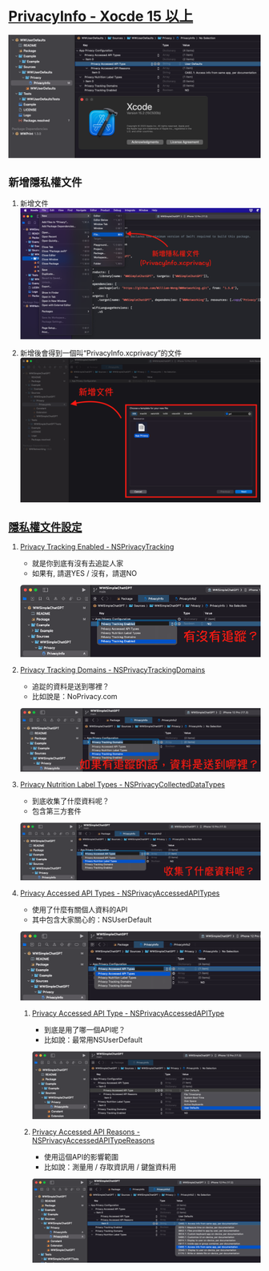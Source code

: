 # [PrivacyInfo - Xocde 15 以上](https://juejin.cn/post/7260752483054600252)

![](./image/WWUserDefaults.png)

## 新增隱私權文件
1. 新增文件
![](./image/PrivacyInfo.png)

2. 新增後會得到一個叫“PrivacyInfo.xcprivacy”的文件
![](./image/XCPrivacy.png)

## [隱私權文件設定](https://developer.apple.com/documentation/bundleresources/privacy_manifest_files)
1. [Privacy Tracking Enabled - NSPrivacyTracking](https://dev.fingerprint.com/docs/mobile-devices-understanding-privacy-manifest-files)
    - 就是你到底有沒有去追踨人家
    - 如果有, 請選YES / 沒有，請選NO

	![](./image/NSPrivacyTracking.png)

1. [Privacy Tracking Domains - NSPrivacyTrackingDomains](https://www.singular.net/blog/privacy-manifests/)
    - 追踨的資料是送到哪裡？
    - 比如說是：NoPrivacy.com

	![](./image/NSPrivacyTrackingDomains.png)

1. [Privacy Nutrition Label Types - NSPrivacyCollectedDataTypes]()
	- 到底收集了什麼資料呢？
	- 包含第三方套件

	![](./image/NSPrivacyCollectedDataTypes.png)

1. [Privacy Accessed API Types - NSPrivacyAccessedAPITypes](https://open.cmge.com/open/index/docDetail/81)
	- 使用了什麼有關個人資料的API
	- 其中包含大家關心的：NSUserDefault

	![](./image/NSPrivacyAccessedAPITypes.png)

	1. [Privacy Accessed API Type - NSPrivacyAccessedAPIType](https://developer.apple.com/documentation/bundleresources/privacy_manifest_files/describing_use_of_required_reason_api)
    	- 到底是用了哪一個API呢？
    	- 比如說：最常用NSUserDefault

		![](./image/NSPrivacyAccessedAPIType.png)

	1. [Privacy Accessed API Reasons - NSPrivacyAccessedAPITypeReasons](https://docs.playernetwork.intlgame.com/docs/zh/Support/FAQ/iOS/iOSPrivacyManifest/)

		- 使用這個API的影響範圍
		- 比如說：測量用 / 存取資訊用 / 鍵盤資料用

		![](./image/NSPrivacyAccessedAPITypeReasons.png)
